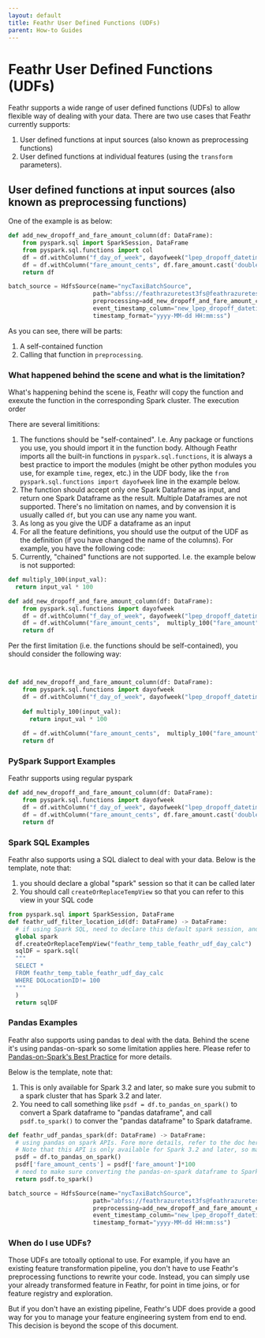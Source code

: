 ```yaml
---
layout: default
title: Feathr User Defined Functions (UDFs)
parent: How-to Guides
---
```


# Feathr User Defined Functions (UDFs)

Feathr supports a wide range of user defined functions (UDFs) to allow flexible way of dealing with your data. There are two use cases that Feathr currently supports:

1. User defined functions at input sources (also known as preprocessing functions)
2. User defined functions at individual features (using the `transform` parameters).

## User defined functions at input sources (also known as preprocessing functions)

One of the example is as below:

```python
def add_new_dropoff_and_fare_amount_column(df: DataFrame):
    from pyspark.sql import SparkSession, DataFrame
    from pyspark.sql.functions import col
    df = df.withColumn("f_day_of_week", dayofweek("lpep_dropoff_datetime"))
    df = df.withColumn("fare_amount_cents", df.fare_amount.cast('double') * 100)
    return df

batch_source = HdfsSource(name="nycTaxiBatchSource",
                        path="abfss://feathrazuretest3fs@feathrazuretest3storage.dfs.core.windows.net/demo_data/green_tripdata_2020-04.csv",
                        preprocessing=add_new_dropoff_and_fare_amount_column,
                        event_timestamp_column="new_lpep_dropoff_datetime",
                        timestamp_format="yyyy-MM-dd HH:mm:ss")
```

As you can see, there will be parts:

1. A self-contained function
2. Calling that function in `preprocessing`.

### What happened behind the scene and what is the limitation?

What's happening behind the scene is, Feathr will copy the function and exexute the function in the corresponding Spark cluster. The execution order 

There are several limititions:

1. The functions should be "self-contained". I.e. Any package or functions you use, you should import it in the function body. Although Feathr imports all the built-in functions in `pyspark.sql.functions`, it is always a best practice to import the modules (might be other python modules you use, for example `time`, regex, etc.) in the UDF body, like the `from pyspark.sql.functions import dayofweek` line in the example below.
2. The function should accept only one Spark Dataframe as input, and return one Spark Dataframe as the result. Multiple Dataframes are not supported. There's no limitation on names, and by convension it is usually called `df`, but you can use any name you want.
3. As long as you give the UDF a dataframe as an input
4. For all the feature definitions, you should use the output of the UDF as the definition (if you have changed the name of the columns). For example, you have the following code: 
4. Currently, "chained" functions are not supported. I.e. the example below is not supported:

```python
def multiply_100(input_val):
  return input_val * 100

def add_new_dropoff_and_fare_amount_column(df: DataFrame):
    from pyspark.sql.functions import dayofweek
    df = df.withColumn("f_day_of_week", dayofweek("lpep_dropoff_datetime"))
    df = df.withColumn("fare_amount_cents",  multiply_100("fare_amount"))
    return df
```

Per the first limitation (i.e. the functions should be self-contained), you should consider the following way:

```python


def add_new_dropoff_and_fare_amount_column(df: DataFrame):
    from pyspark.sql.functions import dayofweek
    df = df.withColumn("f_day_of_week", dayofweek("lpep_dropoff_datetime"))
    
    def multiply_100(input_val):
      return input_val * 100
    
    df = df.withColumn("fare_amount_cents",  multiply_100("fare_amount"))
    return df
```

### PySpark Support Examples

Feathr supports using regular pyspark
```python
def add_new_dropoff_and_fare_amount_column(df: DataFrame):
    from pyspark.sql.functions import dayofweek
    df = df.withColumn("f_day_of_week", dayofweek("lpep_dropoff_datetime"))
    df = df.withColumn("fare_amount_cents", df.fare_amount.cast('double') * 100)
    return df
```
### Spark SQL Examples

Feathr also supports using a SQL dialect to deal with your data. Below is the template, note that:

1. you should declare a global "spark" session so that it can be called later
2. You should call `createOrReplaceTempView` so that you can refer to this view in your SQL code

```python
from pyspark.sql import SparkSession, DataFrame
def feathr_udf_filter_location_id(df: DataFrame) -> DataFrame:
  # if using Spark SQL, need to declare this default spark session, and create a temp view so that you can run Spark SQL on it.
  global spark
  df.createOrReplaceTempView("feathr_temp_table_feathr_udf_day_calc")
  sqlDF = spark.sql(
  """
  SELECT *
  FROM feathr_temp_table_feathr_udf_day_calc
  WHERE DOLocationID!= 100
  """
  )
  return sqlDF
```

### Pandas Examples

Feathr also supports using pandas to deal with the data. Behind the scene it's using pandas-on-spark so some limitation applies here. Please refer to [Pandas-on-Spark's Best Practice](https://spark.apache.org/docs/latest/api/python/user_guide/pandas_on_spark/best_practices.html#best-practices) for more details.

Below is the template, note that:

1. This is only available for Spark 3.2 and later, so make sure you submit to a spark cluster that has Spark 3.2 and later.
2. You need to call something like `psdf = df.to_pandas_on_spark()` to convert a Spark dataframe to "pandas dataframe", and call `psdf.to_spark()` to conver the "pandas dataframe" to Spark dataframe.


```python
def feathr_udf_pandas_spark(df: DataFrame) -> DataFrame:
  # using pandas on spark APIs. Fore more details, refer to the doc here: https://spark.apache.org/docs/latest/api/python/user_guide/pandas_on_spark/index.html
  # Note that this API is only available for Spark 3.2 and later, so make sure you submit to a spark cluster that has Spark 3.2 and later.
  psdf = df.to_pandas_on_spark()
  psdf['fare_amount_cents'] = psdf['fare_amount']*100
  # need to make sure converting the pandas-on-spark dataframe to Spark Dataframe.
  return psdf.to_spark()

batch_source = HdfsSource(name="nycTaxiBatchSource",
                        path="abfss://feathrazuretest3fs@feathrazuretest3storage.dfs.core.windows.net/demo_data/green_tripdata_2020-04.csv",
                        preprocessing=add_new_dropoff_and_fare_amount_column,
                        event_timestamp_column="new_lpep_dropoff_datetime",
                        timestamp_format="yyyy-MM-dd HH:mm:ss")
```


### When do I use UDFs?

Those UDFs are totoally optional to use. For example, if you have an existing feature transformation pipeline, you don't have to use Feathr's preprocessing functions to rewrite your code. Instead, you can simply use your already transformed feature in Feathr, for point in time joins, or for feature registry and exploration.

But if you don't have an existing pipeline, Feathr's UDF does provide a good way for you to manage your feature engineering system from end to end. This decision is beyond the scope of this document.